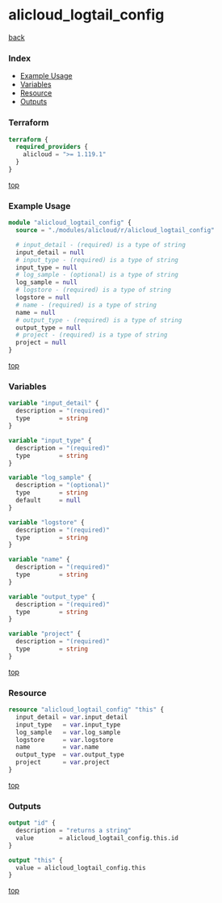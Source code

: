 # alicloud_logtail_config

[back](../alicloud.md)

### Index

- [Example Usage](#example-usage)
- [Variables](#variables)
- [Resource](#resource)
- [Outputs](#outputs)

### Terraform

```terraform
terraform {
  required_providers {
    alicloud = ">= 1.119.1"
  }
}
```

[top](#index)

### Example Usage

```terraform
module "alicloud_logtail_config" {
  source = "./modules/alicloud/r/alicloud_logtail_config"

  # input_detail - (required) is a type of string
  input_detail = null
  # input_type - (required) is a type of string
  input_type = null
  # log_sample - (optional) is a type of string
  log_sample = null
  # logstore - (required) is a type of string
  logstore = null
  # name - (required) is a type of string
  name = null
  # output_type - (required) is a type of string
  output_type = null
  # project - (required) is a type of string
  project = null
}
```

[top](#index)

### Variables

```terraform
variable "input_detail" {
  description = "(required)"
  type        = string
}

variable "input_type" {
  description = "(required)"
  type        = string
}

variable "log_sample" {
  description = "(optional)"
  type        = string
  default     = null
}

variable "logstore" {
  description = "(required)"
  type        = string
}

variable "name" {
  description = "(required)"
  type        = string
}

variable "output_type" {
  description = "(required)"
  type        = string
}

variable "project" {
  description = "(required)"
  type        = string
}
```

[top](#index)

### Resource

```terraform
resource "alicloud_logtail_config" "this" {
  input_detail = var.input_detail
  input_type   = var.input_type
  log_sample   = var.log_sample
  logstore     = var.logstore
  name         = var.name
  output_type  = var.output_type
  project      = var.project
}
```

[top](#index)

### Outputs

```terraform
output "id" {
  description = "returns a string"
  value       = alicloud_logtail_config.this.id
}

output "this" {
  value = alicloud_logtail_config.this
}
```

[top](#index)